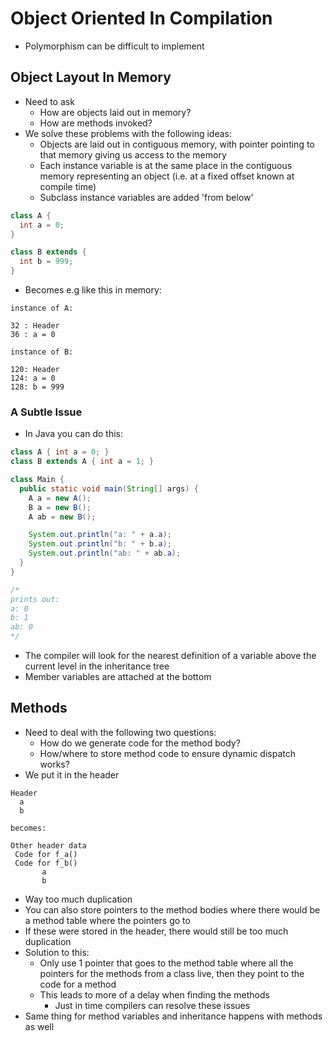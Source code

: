 # Object Oriented In Compilation

- Polymorphism can be difficult to implement

## Object Layout In Memory

- Need to ask
  - How are objects laid out in memory?
  - How are methods invoked?
- We solve these problems with the following ideas:
  - Objects are laid out in contiguous memory, with pointer pointing to that memory giving us access to the memory
  - Each instance variable is at the same place in the contiguous memory representing an object (i.e. at a fixed offset known at compile time)
  - Subclass instance variables are added 'from below'

```java
class A {
  int a = 0;
}

class B extends {
  int b = 999;
}
```

- Becomes e.g like this in memory:

```text
instance of A:

32 : Header
36 : a = 0

instance of B:

120: Header
124: a = 0
128: b = 999
```

### A Subtle Issue

- In Java you can do this:

```java
class A { int a = 0; }
class B extends A { int a = 1; }

class Main {
  public static void main(String[] args) {
    A a = new A();
    B a = new B();
    A ab = new B();

    System.out.println("a: " + a.a);
    System.out.println("b: " + b.a);
    System.out.println("ab: " + ab.a);
  }
}

/*
prints out:
a: 0
b: 1
ab: 0
*/
```

- The compiler will look for the nearest definition of a variable above the current level in the inheritance tree
- Member variables are attached at the bottom

## Methods

- Need to deal with the following two questions:
  - How do we generate code for the method body?
  - How/where to store method code to ensure dynamic dispatch works?
- We put it in the header

```text
Header
  a
  b

becomes:

Other header data
 Code for f_a()
 Code for f_b()
       a
       b
```

- Way too much duplication
- You can also store pointers to the method bodies where there would be a method table where the pointers go to
- If these were stored in the header, there would still be too much duplication
- Solution to this:
  - Only use 1 pointer that goes to the method table where all the pointers for the methods from a class live, then they point to the code for a method
  - This leads to more of a delay when finding the methods
    - Just in time compilers can resolve these issues
- Same thing for method variables and inheritance happens with methods as well
